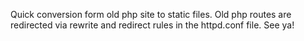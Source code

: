 Quick conversion form old php site to static files.
Old php routes are redirected via rewrite and redirect rules in the httpd.conf file.
See ya!